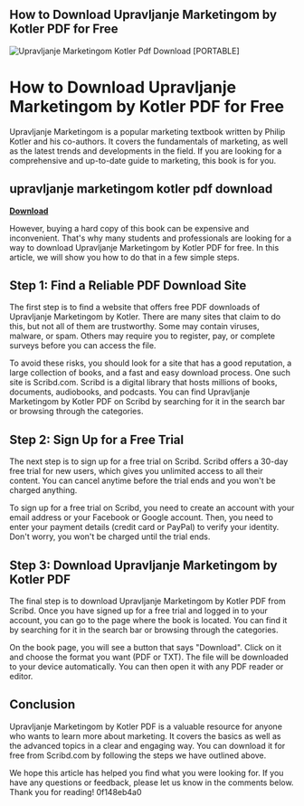 ## How to Download Upravljanje Marketingom by Kotler PDF for Free

 
![Upravljanje Marketingom Kotler Pdf Download \[PORTABLE\]](https://i1.sndcdn.com/artworks-wzNBmnkpvI5gJxy4-XdWzMA-t500x500.jpg)

 
# How to Download Upravljanje Marketingom by Kotler PDF for Free
 
Upravljanje Marketingom is a popular marketing textbook written by Philip Kotler and his co-authors. It covers the fundamentals of marketing, as well as the latest trends and developments in the field. If you are looking for a comprehensive and up-to-date guide to marketing, this book is for you.
 
## upravljanje marketingom kotler pdf download


[**Download**](https://www.google.com/url?q=https%3A%2F%2Ftiurll.com%2F2tKFYW&sa=D&sntz=1&usg=AOvVaw2SbtFNlyuWQsCTBKwVgOHt)

 
However, buying a hard copy of this book can be expensive and inconvenient. That's why many students and professionals are looking for a way to download Upravljanje Marketingom by Kotler PDF for free. In this article, we will show you how to do that in a few simple steps.
 
## Step 1: Find a Reliable PDF Download Site
 
The first step is to find a website that offers free PDF downloads of Upravljanje Marketingom by Kotler. There are many sites that claim to do this, but not all of them are trustworthy. Some may contain viruses, malware, or spam. Others may require you to register, pay, or complete surveys before you can access the file.
 
To avoid these risks, you should look for a site that has a good reputation, a large collection of books, and a fast and easy download process. One such site is Scribd.com. Scribd is a digital library that hosts millions of books, documents, audiobooks, and podcasts. You can find Upravljanje Marketingom by Kotler PDF on Scribd by searching for it in the search bar or browsing through the categories.
 
## Step 2: Sign Up for a Free Trial
 
The next step is to sign up for a free trial on Scribd. Scribd offers a 30-day free trial for new users, which gives you unlimited access to all their content. You can cancel anytime before the trial ends and you won't be charged anything.
 
To sign up for a free trial on Scribd, you need to create an account with your email address or your Facebook or Google account. Then, you need to enter your payment details (credit card or PayPal) to verify your identity. Don't worry, you won't be charged until the trial ends.
 
## Step 3: Download Upravljanje Marketingom by Kotler PDF
 
The final step is to download Upravljanje Marketingom by Kotler PDF from Scribd. Once you have signed up for a free trial and logged in to your account, you can go to the page where the book is located. You can find it by searching for it in the search bar or browsing through the categories.
 
On the book page, you will see a button that says "Download". Click on it and choose the format you want (PDF or TXT). The file will be downloaded to your device automatically. You can then open it with any PDF reader or editor.
 
## Conclusion
 
Upravljanje Marketingom by Kotler PDF is a valuable resource for anyone who wants to learn more about marketing. It covers the basics as well as the advanced topics in a clear and engaging way. You can download it for free from Scribd.com by following the steps we have outlined above.
 
We hope this article has helped you find what you were looking for. If you have any questions or feedback, please let us know in the comments below. Thank you for reading!
 0f148eb4a0
